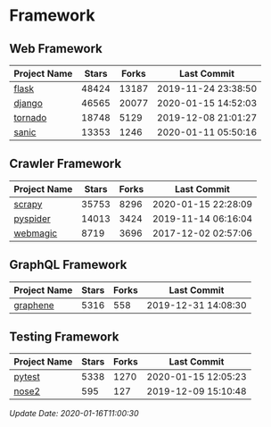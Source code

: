 # Framework

## Web Framework

| Project Name | Stars | Forks | Last Commit |
| ------------ | ----- | ----- | ----------- |
| [flask](https://github.com/pallets/flask) | 48424 | 13187 | 2019-11-24 23:38:50 |
| [django](https://github.com/django/django) | 46565 | 20077 | 2020-01-15 14:52:03 |
| [tornado](https://github.com/tornadoweb/tornado) | 18748 | 5129 | 2019-12-08 21:01:27 |
| [sanic](https://github.com/huge-success/sanic) | 13353 | 1246 | 2020-01-11 05:50:16 |

## Crawler Framework

| Project Name | Stars | Forks | Last Commit |
| ------------ | ----- | ----- | ----------- |
| [scrapy](https://github.com/scrapy/scrapy) | 35753 | 8296 | 2020-01-15 22:28:09 |
| [pyspider](https://github.com/binux/pyspider) | 14013 | 3424 | 2019-11-14 06:16:04 |
| [webmagic](https://github.com/code4craft/webmagic) | 8719 | 3696 | 2017-12-02 02:57:06 |

## GraphQL Framework

| Project Name | Stars | Forks | Last Commit |
| ------------ | ----- | ----- | ----------- |
| [graphene](https://github.com/graphql-python/graphene) | 5316 | 558 | 2019-12-31 14:08:30 |

## Testing Framework

| Project Name | Stars | Forks | Last Commit |
| ------------ | ----- | ----- | ----------- |
| [pytest](https://github.com/pytest-dev/pytest) | 5338 | 1270 | 2020-01-15 12:05:23 |
| [nose2](https://github.com/nose-devs/nose2) | 595 | 127 | 2019-12-09 15:10:48 |

*Update Date: 2020-01-16T11:00:30*